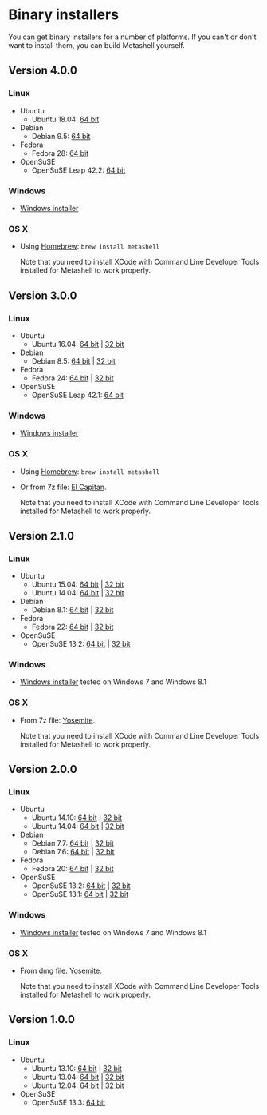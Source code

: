# Binary installers

You can get binary installers for a number of platforms. If you can't or don't
want to install them, you can build Metashell yourself.

## Version 4.0.0

### Linux

* Ubuntu
    * Ubuntu 18.04:
      [64 bit](https://github.com/metashell/metashell/releases/download/v4.0.0/metashell_4.0.0_ubuntu18.04_x86_64.deb)
* Debian
    * Debian 9.5:
      [64 bit](https://github.com/metashell/metashell/releases/download/v4.0.0/metashell_4.0.0_debian9.5_x86_64.deb)
* Fedora
    * Fedora 28:
      [64 bit](https://github.com/metashell/metashell/releases/download/v4.0.0/metashell_4.0.0_fedora28_x86_64.rpm)
* OpenSuSE
    * OpenSuSE Leap 42.2:
      [64 bit](https://github.com/metashell/metashell/releases/download/v4.0.0/metashell_4.0.0_opensuse15.0_x86_64.rpm)

### Windows

* [Windows installer](https://github.com/metashell/metashell/releases/download/v4.0.0/metashell_4.0.0_AMD64.exe)

### OS X

* Using [Homebrew](http://brew.sh/): `brew install metashell`

  Note that you need to install XCode with Command Line Developer Tools installed for Metashell to work properly.

## Version 3.0.0

### Linux

* Ubuntu
    * Ubuntu 16.04:
      [64 bit](https://github.com/metashell/metashell/releases/download/v3.0.0/metashell_3.0.0_ubuntu16.04_x86_64.deb) |
      [32 bit](https://github.com/metashell/metashell/releases/download/v3.0.0/metashell_3.0.0_ubuntu16.04_i686.deb)
* Debian
    * Debian 8.5:
      [64 bit](https://github.com/metashell/metashell/releases/download/v3.0.0/metashell_3.0.0_debian8.5_x86_64.deb) |
      [32 bit](https://github.com/metashell/metashell/releases/download/v3.0.0/metashell_3.0.0_debian8.5_i686.deb)
* Fedora
    * Fedora 24:
      [64 bit](https://github.com/metashell/metashell/releases/download/v3.0.0/metashell_3.0.0_fedora24_x86_64.rpm) |
      [32 bit](https://github.com/metashell/metashell/releases/download/v3.0.0/metashell_3.0.0_fedora24_i686.rpm)
* OpenSuSE
    * OpenSuSE Leap 42.1:
      [64 bit](https://github.com/metashell/metashell/releases/download/v3.0.0/metashell_3.0.0_opensuse42.1_x86_64.rpm)

### Windows

* [Windows installer](https://github.com/metashell/metashell/releases/download/v3.0.0/metashell_3.0.0_AMD64.exe)

### OS X

* Using [Homebrew](http://brew.sh/): `brew install metashell`

* Or from 7z file: [El Capitan](https://github.com/metashell/metashell/releases/download/v3.0.0/metashell_3.0.0_osx10.11.6_x86_64.7z).

  Note that you need to install XCode with Command Line Developer Tools installed for Metashell to work properly.

## Version 2.1.0

### Linux

* Ubuntu
    * Ubuntu 15.04:
      [64 bit](https://github.com/metashell/metashell/releases/download/v2.1.0/metashell_2.1.0_ubuntu15.04_x86_64.deb) |
      [32 bit](https://github.com/metashell/metashell/releases/download/v2.1.0/metashell_2.1.0_ubuntu15.04_i686.deb)
    * Ubuntu 14.04:
      [64 bit](https://github.com/metashell/metashell/releases/download/v2.1.0/metashell_2.1.0_ubuntu14.04_x86_64.deb) |
      [32 bit](https://github.com/metashell/metashell/releases/download/v2.1.0/metashell_2.1.0_ubuntu14.04_i686.deb)
* Debian
    * Debian 8.1:
      [64 bit](https://github.com/metashell/metashell/releases/download/v2.1.0/metashell_2.1.0_debian8.1_x86_64.deb) |
      [32 bit](https://github.com/metashell/metashell/releases/download/v2.1.0/metashell_2.1.0_debian8.1_i686.deb)
* Fedora
    * Fedora 22:
      [64 bit](https://github.com/metashell/metashell/releases/download/v2.1.0/metashell_2.1.0_fedora22_x86_64.rpm) |
      [32 bit](https://github.com/metashell/metashell/releases/download/v2.1.0/metashell_2.1.0_fedora22_i686.rpm)
* OpenSuSE
    * OpenSuSE 13.2:
      [64 bit](https://github.com/metashell/metashell/releases/download/v2.1.0/metashell_2.1.0_opensuse13.2_x86_64.rpm) |
      [32 bit](https://github.com/metashell/metashell/releases/download/v2.1.0/metashell_2.1.0_opensuse13.2_i686.rpm)

### Windows

* [Windows installer](https://github.com/metashell/metashell/releases/download/v2.1.0/metashell_2.1.0_AMD64.exe)
  tested on Windows 7 and Windows 8.1

### OS X

* From 7z file: [Yosemite](https://github.com/metashell/metashell/releases/download/v2.1.0/metashell_2.1.0_osx10.10.4_x86_64.7z).

  Note that you need to install XCode with Command Line Developer Tools installed for Metashell to work properly.

## Version 2.0.0

### Linux

* Ubuntu
    * Ubuntu 14.10:
      [64 bit](https://github.com/metashell/metashell/releases/download/v2.0.0/metashell_2.0.0_ubuntu14.10_x86_64.deb) |
      [32 bit](https://github.com/metashell/metashell/releases/download/v2.0.0/metashell_2.0.0_ubuntu14.10_i686.deb)
    * Ubuntu 14.04:
      [64 bit](https://github.com/metashell/metashell/releases/download/v2.0.0/metashell_2.0.0_ubuntu14.04_x86_64.deb) |
      [32 bit](https://github.com/metashell/metashell/releases/download/v2.0.0/metashell_2.0.0_ubuntu14.04_i686.deb)
* Debian
    * Debian 7.7:
      [64 bit](https://github.com/metashell/metashell/releases/download/v2.0.0/metashell_2.0.0_debian7.7_x86_64.deb) |
      [32 bit](https://github.com/metashell/metashell/releases/download/v2.0.0/metashell_2.0.0_debian7.7_i686.deb)
    * Debian 7.6:
      [64 bit](https://github.com/metashell/metashell/releases/download/v2.0.0/metashell_2.0.0_debian7.6_x86_64.deb) |
      [32 bit](https://github.com/metashell/metashell/releases/download/v2.0.0/metashell_2.0.0_debian7.6_i686.deb)
* Fedora
    * Fedora 20:
      [64 bit](https://github.com/metashell/metashell/releases/download/v2.0.0/metashell_2.0.0_fedora20_x86_64.rpm) |
      [32 bit](https://github.com/metashell/metashell/releases/download/v2.0.0/metashell_2.0.0_fedora20_i686.rpm)
* OpenSuSE
    * OpenSuSE 13.2:
      [64 bit](https://github.com/metashell/metashell/releases/download/v2.0.0/metashell_2.0.0_opensuse13.2_x86_64.rpm) |
      [32 bit](https://github.com/metashell/metashell/releases/download/v2.0.0/metashell_2.0.0_opensuse13.2_i686.rpm)
    * OpenSuSE 13.1:
      [64 bit](https://github.com/metashell/metashell/releases/download/v2.0.0/metashell_2.0.0_opensuse13.1_x86_64.rpm) |
      [32 bit](https://github.com/metashell/metashell/releases/download/v2.0.0/metashell_2.0.0_opensuse13.1_i686.rpm)

### Windows

* [Windows installer](https://github.com/metashell/metashell/releases/download/v2.0.0/metashell_2.0.0_AMD64.exe)
  tested on Windows 7 and Windows 8.1

### OS X

* From dmg file: [Yosemite](https://github.com/metashell/metashell/releases/download/v2.0.0/metashell_2.0.0_osx10.10_x86_64.dmg).

  Note that you need to install XCode with Command Line Developer Tools installed for Metashell to work properly.

## Version 1.0.0

### Linux

* Ubuntu
    * Ubuntu 13.10:
      [64 bit](https://github.com/metashell/metashell/releases/download/v1.0.0/metashell_1.0.0_ubuntu13.10_x86_64.deb) |
      [32 bit](https://github.com/metashell/metashell/releases/download/v1.0.0/metashell_1.0.0_ubuntu13.10_i686.deb)
    * Ubuntu 13.04:
      [64 bit](https://github.com/metashell/metashell/releases/download/v1.0.0/metashell_1.0.0_ubuntu13.04_x86_64.deb) |
      [32 bit](https://github.com/metashell/metashell/releases/download/v1.0.0/metashell_1.0.0_ubuntu13.04_i686.deb)
    * Ubuntu 12.04:
      [64 bit](https://github.com/metashell/metashell/releases/download/v1.0.0/metashell_1.0.0_ubuntu12.04_x86_64.deb) |
      [32 bit](https://github.com/metashell/metashell/releases/download/v1.0.0/metashell_1.0.0_ubuntu12.04_i686.deb)
* OpenSuSE
    * OpenSuSE 13.3: [64 bit](https://github.com/metashell/metashell/releases/download/v1.0.0/metashell_1.0.0_opensuse12.3_x86_64.rpm)

<p>&nbsp;</p>

